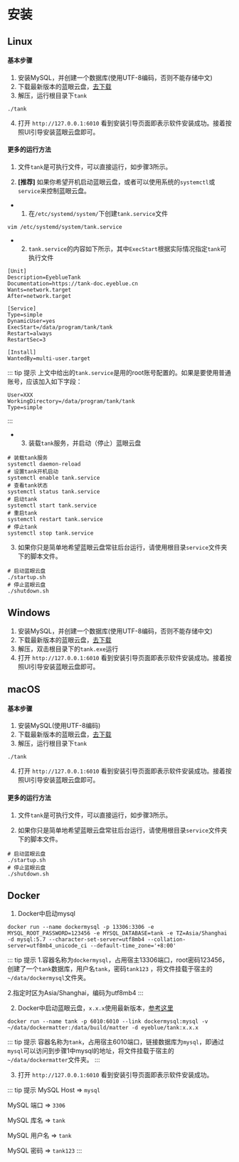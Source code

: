 # 安装

## Linux

#### 基本步骤
1. 安装MySQL，并创建一个数据库(使用UTF-8编码，否则不能存储中文)
2. 下载最新版本的蓝眼云盘，[去下载](./download.md)
3. 解压，运行根目录下`tank`
```shell
./tank
```
4. 打开 `http://127.0.0.1:6010` 看到安装引导页面即表示软件安装成功。接着按照UI引导安装蓝眼云盘即可。

#### 更多的运行方法

1. 文件`tank`是可执行文件，可以直接运行，如步骤3所示。

2. **[推荐]** 如果你希望开机启动蓝眼云盘，或者可以使用系统的`systemctl`或`service`来控制蓝眼云盘。
- 1) 在`/etc/systemd/system/`下创建`tank.service`文件
```shell
vim /etc/systemd/system/tank.service
```
- 2) `tank.service`的内容如下所示，其中`ExecStart`根据实际情况指定`tank`可执行文件
```shell
[Unit]
Description=EyeblueTank
Documentation=https://tank-doc.eyeblue.cn
Wants=network.target
After=network.target

[Service]
Type=simple
DynamicUser=yes
ExecStart=/data/program/tank/tank
Restart=always
RestartSec=3

[Install]
WantedBy=multi-user.target
```

::: tip 提示
上文中给出的`tank.service`是用的root账号配置的。如果是要使用普通账号，应该加入如下字段：

```shell
User=XXX
WorkingDirectory=/data/program/tank/tank
Type=simple
```

:::


- 3) 装载`tank`服务，并启动（停止）蓝眼云盘
```shell
# 装载tank服务
systemctl daemon-reload
# 设置tank开机启动
systemctl enable tank.service
# 查看tank状态
systemctl status tank.service
# 启动tank
systemctl start tank.service
# 重启tank
systemctl restart tank.service
# 停止tank
systemctl stop tank.service
```
3. 如果你只是简单地希望蓝眼云盘常驻后台运行，请使用根目录`service`文件夹下的脚本文件。
```shell
# 启动蓝眼云盘
./startup.sh
# 停止蓝眼云盘
./shutdown.sh
```
## Windows
1. 安装MySQL，并创建一个数据库(使用UTF-8编码，否则不能存储中文)
2. 下载最新版本的蓝眼云盘，[去下载](./download.md)
3. 解压，双击根目录下的`tank.exe`运行
4. 打开 `http://127.0.0.1:6010` 看到安装引导页面即表示软件安装成功。接着按照UI引导安装蓝眼云盘即可。


## macOS
#### 基本步骤
1. 安装MySQL(使用UTF-8编码)
2. 下载最新版本的蓝眼云盘，[去下载](./download.md)
3. 解压，运行根目录下`tank`
```shell
./tank
```
4. 打开 `http://127.0.0.1:6010` 看到安装引导页面即表示软件安装成功。接着按照UI引导安装蓝眼云盘即可。


#### 更多的运行方法

1. 文件`tank`是可执行文件，可以直接运行，如步骤3所示。

2. 如果你只是简单地希望蓝眼云盘常驻后台运行，请使用根目录`service`文件夹下的脚本文件。
```shell
# 启动蓝眼云盘
./startup.sh
# 停止蓝眼云盘
./shutdown.sh
```

## Docker

1. Docker中启动mysql

```shell
docker run --name dockermysql -p 13306:3306 -e MYSQL_ROOT_PASSWORD=123456 -e MYSQL_DATABASE=tank -e TZ=Asia/Shanghai -d mysql:5.7 --character-set-server=utf8mb4 --collation-server=utf8mb4_unicode_ci --default-time_zone='+8:00'
```

::: tip 提示
1.容器名称为`dockermysql`，占用宿主13306端口，root密码123456，创建了一个`tank`数据库，用户名`tank`，密码`tank123` ，将文件挂载于宿主的`~/data/dockermysql`文件夹。

2.指定时区为Asia/Shanghai，编码为utf8mb4
:::



2. Docker中启动蓝眼云盘，`x.x.x`使用最新版本，[参考这里](./download.md)
```shell
docker run --name tank -p 6010:6010 --link dockermysql:mysql -v ~/data/dockermatter:/data/build/matter -d eyeblue/tank:x.x.x
```
::: tip 提示
容器名称为`tank`，占用宿主6010端口，链接数据库为`mysql`，即通过`mysql`可以访问到步骤1中mysql的地址，将文件挂载于宿主的`~/data/dockermatter`文件夹。
:::

3. 打开 `http://127.0.0.1:6010` 看到安装引导页面即表示软件安装成功。

::: tip 提示
MySQL Host => `mysql`

MySQL 端口 => `3306` 

MySQL 库名 => `tank` 

MySQL 用户名 => `tank` 

MySQL 密码 => `tank123` 
:::
